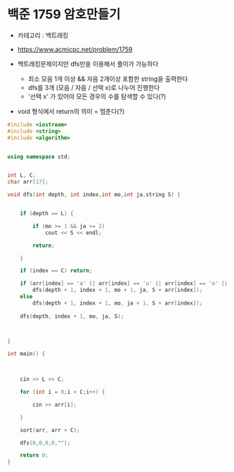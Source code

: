 # 백준 1759 암호만들기

- 카테고리 : 백트래킹

- https://www.acmicpc.net/problem/1759

- 백트래킹문제이지만 dfs만을 이용해서 풀이가 가능하다

  - 최소 모음 1개 이상 && 자음 2개이상 포함한 string을 출력한다
  - dfs를 3개 (모음 / 자음 / 선택 x)로 나누어 진행한다
  - '선택 x' 가 있어야 모든 경우의 수를 탐색할 수 있다(?)

- void 형식에서 return의 의미 = 멈춘다(?)

  

```c++
#include <iostream>
#include <string>
#include <algorithm>


using namespace std;


int L, C;
char arr[17];

void dfs(int depth, int index,int mo,int ja,string S) {


	if (depth == L) {

		if (mo >= 1 && ja >= 2)
			cout << S << endl;

		return;

	}

	if (index == C) return;

	if (arr[index] == 'a' || arr[index] == 'u' || arr[index] == 'o' || arr[index] == 'i' || arr[index] == 'e')
		dfs(depth + 1, index + 1, mo + 1, ja, S + arr[index]);
	else
		dfs(depth + 1, index + 1, mo, ja + 1, S + arr[index]);
	
	dfs(depth, index + 1, mo, ja, S);



}

int main() {
	


	cin >> L >> C;

	for (int i = 0;i < C;i++) {

		cin >> arr[i];

	}

	sort(arr, arr + C);

	dfs(0,0,0,0,"");

	return 0;
}
```

